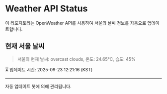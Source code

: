 
# Weather API Status

이 리포지토리는 OpenWeather API를 사용하여 서울의 날씨 정보를 자동으로 업데이트합니다.

## 현재 서울 날씨
> 서울의 현재 날씨: overcast clouds, 온도: 24.65°C, 습도: 45%

⏳ 업데이트 시간: 2025-09-23 12:21:16 (KST)

---
자동 업데이트 봇에 의해 관리됩니다.
